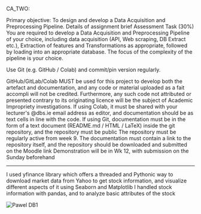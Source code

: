 
CA_TWO: 

Primary objective: To design and develop a Data Acquisition and Preprocessing Pipeline.
Details of assignment brief
Assessment Task (30%)
You are required to develop a Data Acquisition and Preprocessing Pipeline of your choice, including data acquisition (API, Web scraping, DB Extract etc.), Extraction of features and Transformations as appropriate, followed by loading into an appropriate database. The focus of the complexity of the pipeline is your choice.

Use Git (e.g. GitHub / Colab) and commit/pin version regularly.

GitHub/GitLab/Colab MUST be used for this project to develop both the artefact and documentation, and any code or material uploaded as a fait accompli will not be credited. Furthermore, any such code not attributed or presented contrary to its originating licence will be the subject of Academic Impropriety investigations.
If using Colab, it must be shared with your lecturer's @dbs.ie email address as editor, and documentation should be as text cells in line with the code. If using Git, documentation must be in the form of a text document (README.md / HTML / LaTeX) inside the git repository, and the repository must be public
The repository must be regularly active from week 9.
The documentation must contain a link to the repository itself, and the repository should be downloaded and submitted on the Moodle link
Demonstration will be in Wk 12, with submission on the Sunday beforehand

-------------------------------------------------------------------------------------------------------------------------------------------------------------------------


I used yfinance library which offers a threaded and Pythonic way to download market data from Yahoo to get stock information, and visualize different aspects of it using Seaborn and Matplotlib
I handled stock information with pandas, and to analyze basic attributes of the stock



![Pawel DB1](https://user-images.githubusercontent.com/102731408/208413515-7fe0b0ff-b688-4e37-b27b-c83c1925dda2.png)
